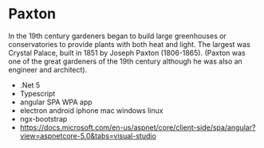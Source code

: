 # Paxton

In the 19th century gardeners began to build large greenhouses or conservatories to provide plants with both heat and light. The largest was Crystal Palace, built in 1851 by Joseph Paxton (1806-1865). (Paxton was one of the great gardeners of the 19th century although he was also an engineer and architect).

* .Net 5
* Typescript
* angular SPA WPA app
* electron android iphone mac windows linux 
* ngx-bootstrap
* https://docs.microsoft.com/en-us/aspnet/core/client-side/spa/angular?view=aspnetcore-5.0&tabs=visual-studio
